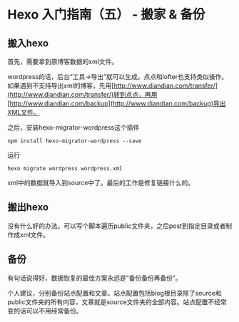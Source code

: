 # Hexo 入门指南（五） - 搬家 & 备份

## 搬入hexo ##

首先，需要拿到原博客数据的xml文件。

wordpress的话，后台“工具->导出”就可以生成。点点和lofter也支持类似操作。如果遇到不支持导出xml的博客，先用[http://www.diandian.com/transfer/](http://www.diandian.com/transfer/)转到点点，再用[http://www.diandian.com/backup](http://www.diandian.com/backup)导出XML文件。

之后，安装hexo-migrator-wordpress这个插件

```
npm install hexo-migrator-wordpress --save
```

运行

```
hexo migrate wordpress wordpress.xml
```

xml中的数据就导入到source中了。最后的工作是修复链接什么的。

## 搬出hexo ##

没有什么好的办法。可以写个脚本遍历public文件夹，之后post到指定目录或者制作成xml文件。

## 备份 ##

有句话说得好，数据恢复的最佳方案永远是“备份备份再备份”。

个人建议，分别备份站点配置和文章。站点配置包括blog根目录除了source和public文件夹的所有内容，文章就是source文件夹的全部内容。站点配置不经常变的话可以不用经常备份。
